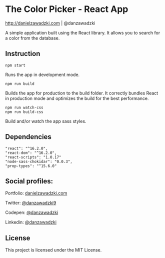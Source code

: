 # The Color Picker - React App
http://danielzawadzki.com | @danzawadzki

A simple application built using the React library. 
It allows you to search for a color from the database.

## Instruction
    npm start
Runs the app in development mode.
    
    npm run build
Builds the app for production to the build folder.
It correctly bundles React in production mode and optimizes the build for the best performance.

    npm run watch-css
    npm run build-css
Build and/or watch the app sass styles.

## Dependencies
    "react": "^16.2.0",
    "react-dom": "^16.2.0",
    "react-scripts": "1.0.17"
    "node-sass-chokidar": "0.0.3",
    "prop-types": "^15.6.0"

## Social profiles:
Portfolio: [danielzawadzki.com](http://danielzawadzki.com/)

Twitter: [@danzawadzki9](https://twitter.com/danzawadzki7)

Codepen: [@danzawadzki](https://codepen.io/danzawadzki/)

Linkedin: [@danzawadzki](https://www.linkedin.com/in/danzawadzki/)

## License

This project is licensed under the MIT License.
